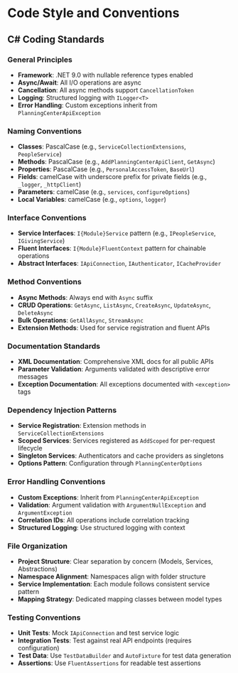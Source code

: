# Code Style and Conventions

## C# Coding Standards

### General Principles
- **Framework**: .NET 9.0 with nullable reference types enabled
- **Async/Await**: All I/O operations are async
- **Cancellation**: All async methods support `CancellationToken`
- **Logging**: Structured logging with `ILogger<T>`
- **Error Handling**: Custom exceptions inherit from `PlanningCenterApiException`

### Naming Conventions
- **Classes**: PascalCase (e.g., `ServiceCollectionExtensions`, `PeopleService`)
- **Methods**: PascalCase (e.g., `AddPlanningCenterApiClient`, `GetAsync`)
- **Properties**: PascalCase (e.g., `PersonalAccessToken`, `BaseUrl`)
- **Fields**: camelCase with underscore prefix for private fields (e.g., `_logger`, `_httpClient`)
- **Parameters**: camelCase (e.g., `services`, `configureOptions`)
- **Local Variables**: camelCase (e.g., `options`, `logger`)

### Interface Conventions
- **Service Interfaces**: `I{Module}Service` pattern (e.g., `IPeopleService`, `IGivingService`)
- **Fluent Interfaces**: `I{Module}FluentContext` pattern for chainable operations
- **Abstract Interfaces**: `IApiConnection`, `IAuthenticator`, `ICacheProvider`

### Method Conventions
- **Async Methods**: Always end with `Async` suffix
- **CRUD Operations**: `GetAsync`, `ListAsync`, `CreateAsync`, `UpdateAsync`, `DeleteAsync`
- **Bulk Operations**: `GetAllAsync`, `StreamAsync`
- **Extension Methods**: Used for service registration and fluent APIs

### Documentation Standards
- **XML Documentation**: Comprehensive XML docs for all public APIs
- **Parameter Validation**: Arguments validated with descriptive error messages
- **Exception Documentation**: All exceptions documented with `<exception>` tags

### Dependency Injection Patterns
- **Service Registration**: Extension methods in `ServiceCollectionExtensions`
- **Scoped Services**: Services registered as `AddScoped` for per-request lifecycle
- **Singleton Services**: Authenticators and cache providers as singletons
- **Options Pattern**: Configuration through `PlanningCenterOptions`

### Error Handling Conventions
- **Custom Exceptions**: Inherit from `PlanningCenterApiException`
- **Validation**: Argument validation with `ArgumentNullException` and `ArgumentException`
- **Correlation IDs**: All operations include correlation tracking
- **Structured Logging**: Use structured logging with context

### File Organization
- **Project Structure**: Clear separation by concern (Models, Services, Abstractions)
- **Namespace Alignment**: Namespaces align with folder structure
- **Service Implementation**: Each module follows consistent service pattern
- **Mapping Strategy**: Dedicated mapping classes between model types

### Testing Conventions
- **Unit Tests**: Mock `IApiConnection` and test service logic
- **Integration Tests**: Test against real API endpoints (requires configuration)
- **Test Data**: Use `TestDataBuilder` and `AutoFixture` for test data generation
- **Assertions**: Use `FluentAssertions` for readable test assertions